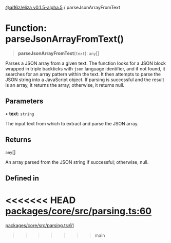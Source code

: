 [@ai16z/eliza v0.1.5-alpha.5](../index.md) / parseJsonArrayFromText

# Function: parseJsonArrayFromText()

> **parseJsonArrayFromText**(`text`): `any`[]

Parses a JSON array from a given text. The function looks for a JSON block wrapped in triple backticks
with `json` language identifier, and if not found, it searches for an array pattern within the text.
It then attempts to parse the JSON string into a JavaScript object. If parsing is successful and the result
is an array, it returns the array; otherwise, it returns null.

## Parameters

• **text**: `string`

The input text from which to extract and parse the JSON array.

## Returns

`any`[]

An array parsed from the JSON string if successful; otherwise, null.

## Defined in

<<<<<<< HEAD
[packages/core/src/parsing.ts:60](https://github.com/konstantine25b/eliza/blob/main/packages/core/src/parsing.ts#L60)
=======
[packages/core/src/parsing.ts:61](https://github.com/ai16z/eliza/blob/main/packages/core/src/parsing.ts#L61)
>>>>>>> main
